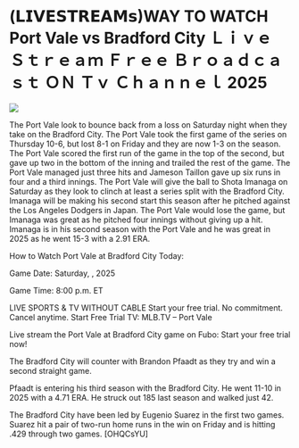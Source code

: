 # (𝗟𝗜𝗩𝗘𝗦𝗧𝗥𝗘𝗔𝗠𝘀)WAY TO WATCH Port Vale vs Bradford City Ｌｉｖｅ Ｓｔｒｅａｍ Ｆｒｅｅ Ｂｒｏａｄｃａｓｔ ＯＮ Ｔｖ Ｃｈａｎｎｅｌ  2025  
  
  
[![](https://i.imgur.com/qSNzIqt.png)](https://movie.rssnews.media/xvzbISjY.php)  
  
The Port Vale look to bounce back from a loss on Saturday night when they take on the Bradford City. The Port Vale took the first game of the series on Thursday 10-6, but lost 8-1 on Friday and they are now 1-3 on the season. The Port Vale scored the first run of the game in the top of the second, but gave up two in the bottom of the inning and trailed the rest of the game. The Port Vale managed just three hits and Jameson Taillon gave up six runs in four and a third innings. The Port Vale will give the ball to Shota Imanaga on Saturday as they look to clinch at least a series split with the Bradford City. Imanaga will be making his second start this season after he pitched against the Los Angeles Dodgers in Japan. The Port Vale would lose the game, but Imanaga was great as he pitched four innings without giving up a hit. Imanaga is in his second season with the Port Vale and he was great in 2025 as he went 15-3 with a 2.91 ERA.

How to Watch Port Vale at Bradford City Today:

Game Date: Saturday, , 2025

Game Time: 8:00 p.m. ET

LIVE SPORTS & TV WITHOUT CABLE
Start your free trial. No commitment. Cancel anytime.
Start Free Trial
TV: MLB.TV – Port Vale

Live stream the Port Vale at Bradford City game on Fubo: Start your free trial now!

The Bradford City will counter with Brandon Pfaadt as they try and win a second straight game.

Pfaadt is entering his third season with the Bradford City. He went 11-10 in 2025 with a 4.71 ERA. He struck out 185 last season and walked just 42.

The Bradford City have been led by Eugenio Suarez in the first two games. Suarez hit a pair of two-run home runs in the win on Friday and is hitting .429 through two games. [OHQCsYU]